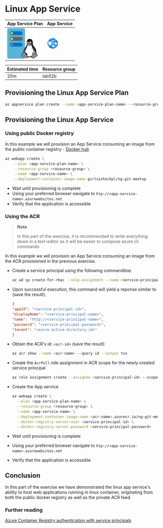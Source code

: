 # Linux App Service

| App Service Plan                                | App Service                           |
| ----------------------------------------------- | ------------------------------------- |
| ![app-service-plan-linux](./img/app-service-plan-linux.svg) | ![app-service](./img/app-service.svg) |

| Estimated time | Resource group |
| -------------- | -------------- |
| 20m            | lab02b         |


## Provisioning the Linux App Service Plan

```bash
az appservice plan create --name <app-service-plan-name> --resource-group <resource-group> --is-linux --number-of-workers 1 --sku B2
```

## Provisioning the Linux App Service

### Using public Docker registry

In this example we will provision an App Service consuming an image from the public container registry - [Docker hub](https://hub.docker.com)

```bash
az webapp create \
    --plan <app-service-plan-name> \
    --resource-group <resource-group> \
    --name <app-service-name> \
    --deployment-container-image-name girlsintechpl/ng-git-meetup
```

- Wait until provisioning is complete
- Using your preferred browser navigate to `htp://<app-service-name>.azurewebsites.net`
- Verify that the application is accessible

### Using the ACR

> **Note**
>
> In this part of the exercise, it is recommended to write everything down in a text-editor as it will be easier to compose azure cli commands 

In this example we will provision an App Service consuming an image from the ACR provisioned in the previous exercise.

- Create a service principal using the following commandline:
  ```bash
  az ad sp create-for-rbac --skip-assignment --name <service-principal-name>
  ```
- Upon successful execution, this command will yield a reponse similar to (save the result):
    ```json
    {
    "appId": "<service-principal-id>",
    "displayName": "<service-principal-name>",
    "name": "http://<service-principal-name>",
    "password": "<service-principal-password>",
    "tenant": "<azure-active-directory-id>"
    }
    ```
- Obtain the ACR's id: `<acr-id>` (save the result)
  ```bash
  az acr show --name <acr-name> --query id --output tsv
  ```
- Create the `AcrPull` role assignment in ACR scope for the newly created service principal
  ```bash
  az role assignment create --assignee <service-principal-id> --scope <acr-id> --role acrpull
  ```
- Create the App service
  ```bash
  az webapp create \
    --plan <app-service-plan-name> \
    --resource-group <resource-group> \
    --name <app-service-name> \
    --deployment-container-image-name <acr-name>.azurecr.io/ng-git-meetup:latest \
    --docker-registry-server-user <service-principal-id> \
    --docker-registry-server-password <service-principal-password>
  ```

- Wait until provisioning is complete
- Using your preferred browser navigate to `htp://<app-service-name>.azurewebsites.net`
- Verify that the application is accessible

## Conclusion

In this part of the exercise we have demonstrated the linux app service's ability to host web applications running in linux container, originating from both the public docker registry as well as the private ACR feed.

### Further reading

[Azure Container Registry authentication with service principals](https://docs.microsoft.com/en-us/azure/container-registry/container-registry-auth-service-principal)
